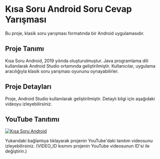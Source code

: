 # Kısa Soru Android Soru Cevap Yarışması

Bu proje, klasik soru yarışması formatında bir Android uygulamasıdır.

## Proje Tanımı

Kısa Soru Android, 2019 yılında oluşturulmuştur. Java programlama dili kullanılarak Android Studio ortamında geliştirilmiştir. Kullanıcılar, uygulama aracılığıyla klasik soru yarışması oyununu oynayabilirler.

## Proje Detayları

Proje, Android Studio kullanılarak geliştirilmiştir. Detaylı bilgi için aşağıdaki videoyu izleyebilirsiniz.

## YouTube Tanıtımı

[![Kısa Soru Android](https://img.youtube.com/vi/zh_eBIdQcEA/0.jpg)](https://www.youtube.com/watch?v=zh_eBIdQcEA)

Yukarıdaki bağlantıya tıklayarak projenin YouTube'daki tanıtım videosunu izleyebilirsiniz. (VIDEO_ID kısmını projenin YouTube videosunun ID'si ile değiştirin.)


